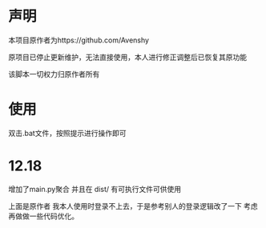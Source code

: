# 声明

本项目原作者为https://github.com/Avenshy

原项目已停止更新维护，无法直接使用，本人进行修正调整后已恢复其原功能

该脚本一切权力归原作者所有

# 使用

双击.bat文件，按照提示进行操作即可

# 12.18
增加了main.py聚合 并且在 dist/ 有可执行文件可供使用


上面是原作者
我本人使用时登录不上去，于是参考别人的登录逻辑改了一下
考虑再做做一些代码优化。